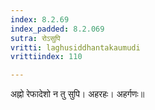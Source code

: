 ```yaml
---
index: 8.2.69
index_padded: 8.2.069
sutra: रोऽसुपि
vritti: laghusiddhantakaumudi
vrittiindex: 110

---
```

अह्नो रेफादेशो न तु सुपि। अहरहः। अहर्गणः॥
